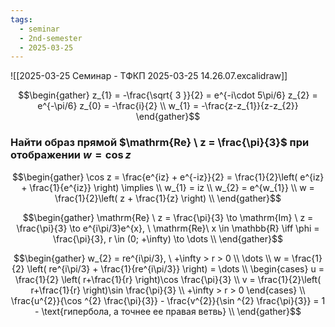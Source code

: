 ```yaml
---
tags:
  - seminar
  - 2nd-semester
  - 2025-03-25
---
```


![[2025-03-25 Семинар - ТФКП 2025-03-25 14.26.07.excalidraw]]

$$\begin{gather}
z_{1} = -\frac{\sqrt{ 3 }}{2} = e^{-i\cdot 5\pi/6}
z_{2} = e^{-\pi/6}
z_{0} = -\frac{i}{2} \\
w_{1} = -\frac{z-z_{1}}{z-z_{2}} 
\end{gather}$$

### Найти образ прямой $\mathrm{Re} \ z = \frac{\pi}{3}$ при отображении $w = \cos z$

$$\begin{gather}
\cos z = \frac{e^{iz} + e^{-iz}}{2} = \frac{1}{2}\left( e^{iz} + \frac{1}{e^{iz}} \right) \implies \\
w_{1} = iz \\
w_{2} = e^{w_{1}} \\
w = \frac{1}{2}\left( z + \frac{1}{z} \right) \\
\end{gather}$$

$$\begin{gather}
\mathrm{Re} \ z = \frac{\pi}{3} \to \mathrm{Im} \ z = \frac{\pi}{3} \to e^{i\pi/3}e^{x}, \ \mathrm{Re}\ x \in \mathbb{R} \iff \phi = \frac{\pi}{3}, r \in (0; +\infty)  \to \dots \\
\end{gather}$$

$$\begin{gather}
w_{2} = re^{i\pi/3}, \ +\infty > r > 0 \\
\dots \\
w = \frac{1}{2} \left( re^{i\pi/3} + \frac{1}{re^{i\pi/3}} \right) = \dots \\
\begin{cases}
u = \frac{1}{2} \left( r+\frac{1}{r} \right)\cos \frac{\pi}{3} \\
v = \frac{1}{2}\left( r+\frac{1}{r} \right)\sin \frac{\pi}{3} \\
+\infty > r > 0
\end{cases} \\
\frac{u^{2}}{\cos ^{2} \frac{\pi}{3}} - \frac{v^{2}}{\sin ^{2} \frac{\pi}{3}} = 1 - \text{гипербола, а точнее ее правая ветвь} \\
\end{gather}$$

